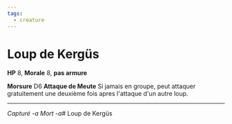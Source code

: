 ```yaml
---
tags:
  - creature
---
```

# Loup de Kergüs
**HP** 8, **Morale** 8, **pas armure**

**Morsure** D6
**Attaque de Meute** Si jamais en groupe, peut attaquer gratuitement une deuxième fois apres l'attaque d'un autre loup.

---
*Capturé -a*
*Mort -a*# Loup de Kergüs
